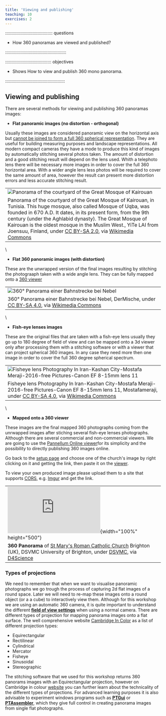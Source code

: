 ```yaml
---
title: 'Viewing and publishing'
teaching: 10
exercises: 2
---
```



:::::::::::::::::::::::::::::::::::::: questions 



- How 360 panoramas are viewed and published?


:::::::::::::::::::::::::::::::::::::::::::::::::

::::::::::::::::::::::::::::::::::::: objectives


- Shows How to view and publish 360 mono panorama.

<!-- - Advantages and disadvantages for the use of this techniques.-->

::::::::::::::::::::::::::::::::::::::::::::::::



## Viewing and publishing
There are several methods for viewing and publishing 360 panoramas images:

- **Flat panoramic images (no distortion - orthogonal)**

 Usually these images are considered panoramic view on the horizontal axis but [cannot be joined to form a full 360 spherical representation](https://panoviewer.toolforge.org/#Panorama_of_the_courtyard_of_the_Great_Mosque_of_Kairouan.jpg). They are useful for building measuring purposes and landscape representations. All modern compact cameras they have a mode to produce this kind of images by automatically stitching several photos taken.
The amount of distortion and a good stitching result will depend on the lens used. Whith a telephoto lens there will be necessary more images in order to cover the full 360 horizontal area. With a wider angle lens less photos will be required to cover the same amount of area, however the result can present more distortion errors and less accurate stitching result.

|   |
|---|
| ![Panorama of the courtyard of the Great Mosque of Kairouan](https://upload.wikimedia.org/wikipedia/commons/d/d5/Panorama_of_the_courtyard_of_the_Great_Mosque_of_Kairouan.jpg) | 
| Panorama of the courtyard of the Great Mosque of Kairouan, in Tunisia. This huge mosque, also called Mosque of Uqba, was founded in 670 A.D. It dates, in its present form, from the 9th century (under the Aghlabid dynasty). The Great Mosque of Kairouan is the oldest mosque in the Muslim West., YiTe LAI from Joensuu, Finland, under [ CC BY-SA 2.0](https://creativecommons.org/licenses/by-sa/2.0), via [Wikimedia Commons](https://commons.wikimedia.org/wiki/File:Panorama_of_the_courtyard_of_the_Great_Mosque_of_Kairouan.jpg) |


\
 
- **Flat 360 panoramic images (with distortion)**

These are the unwrapped version of the final images resulting by stitching the photograaph taken with a wide angle lens. They can be fully mapped onto a [360 viewer](https://panoviewer.toolforge.org/#Nebel_Schienen_Panorama.jpg)

|   |
|---|
| ![360° Panorama einer Bahnstrecke bei Nebel](https://upload.wikimedia.org/wikipedia/commons/2/2c/Nebel_Schienen_Panorama.jpg) | 
| 360° Panorama einer Bahnstrecke bei Nebel, DerMische, under [ CC BY-SA 4.0](https://creativecommons.org/licenses/by-sa/4.0), via [Wikimedia Commons](https://commons.wikimedia.org/wiki/File:Nebel_Schienen_Panorama.jpg) |
 
\

- **Fish-eye lenses images**

These are the original files that are taken with a fish-eye lens usually they go up to 180 degree of field of view and can be mapped onto a 3d viewer only after processing them with a stitching software  or with a viewer that can project spherical 360 images. In any case they need more then one image in order to cover the full 360 degree spherical spectrum.

|   |
|---|
| ![Fisheye lens Photography In Iran-Kashan City-Mostafa Meraji-2016-free Pictures-Canon EF 8-15mm lens 11](https://upload.wikimedia.org/wikipedia/commons/f/f5/Fisheye_lens_Photography_In_Iran-Kashan_City-Mostafa_Meraji-2016-free_Pictures-Canon_EF_8-15mm_lens_11.jpg) | 
| Fisheye lens Photography In Iran-Kashan City-Mostafa Meraji-2016-free Pictures-Canon EF 8-15mm lens 11, Mostafameraji, under [ CC BY-SA 4.0](https://creativecommons.org/licenses/by-sa/4.0), via [Wikimedia Commons](https://upload.wikimedia.org/wikipedia/commons/thumb/e/e7/Dialog-information_on.svg/50px-Dialog-information_on.svg.png) |

\

- **Mapped onto a 360 viewer**

These images are the final mapped 360 photographs coming from the unrwapped images after stiching several fish-eye lenses photographs.
Although there are several commercial and non-commercial viewers. We are going to use the [Pannellum Online viewer](https://pannellum.org/documentation/overview/tutorial/)for its simplicity and the possibility to directly publishing 360 images online.

Go back to the [setup page](../learner/setup.Rmd) and choose one of the church's image by right clicking on it and getting the link, then paste it on the [viewer](https://pannellum.org/documentation/overview/tutorial/).

To view your own produced image please upload them to a site that supports [CORS](https://en.wikipedia.org/wiki/Cross-origin_resource_sharing), e.g. [Imgur](https://imgur.com/) and get the link.

|   |
|---|
| ![St Mary's Roman Catholic Church](https://cdn.pannellum.org/2.5/pannellum.htm#panorama=https%3A//data.d4science.org/shub/E_dUl6d3g0ajlLZ01uUW5PMzVLQkF2N3h6dUlBdDgxcXliVUZHeTF5ZTdzNTIxTFRZNzVPRVZRNUU3L1dLdWJNMw%3D%3D){width="100%" height="500"} | 
| **360 Panorama** of [St Mary's Roman Catholic Church](https://maps.app.goo.gl/giyXNK7kP4z5ohUK8) Brighton (UK), DSVMC University of Brighton, under [DSVMC](https://culturedigitalskills.org/), via [D4Science](https://services.d4science.org/) |

### Types of projections

We need to remember that when we want to visualise panoramic photographs we go trough the process of capturing 2d flat images of a round space. Later we will need to re-map these images onto a round object (or a a cube) to interactively view them. Although for this workshop we are using an automatic 360 camera, it is quite important to understand the different [**field of view settings**](https://www.cambridgeincolour.com/tutorials/cameras-vs-human-eye.htm#angle-of-view) when using a normal camera.
There are different types of projection for mapping panorama images onto a flat surface. The well comprehensive website [Cambridge In Color](https://www.cambridgeincolour.com/tutorials/image-projections.htm) as a list of different projection types:

- Equirectangular
- Rectilinear
- Cylindrical
- Mercator 
- Fisheye
- Sinusoidal
- Stereographic

The stitching software that we used for this workshop returns 360 panorams images with an Equirectangular projection, however on Cambridge in colour [website](https://www.cambridgeincolour.com/tutorials/image-projections.htm) you can further learn about the technicality of the different types of projections. For advanced learning purposes it is also advisable to experiment windows programs such as [**PTGui**](https://ptgui.com/) or [**PTAssembler**](https://www.tawbaware.com/ptasmblr.htm), which they give full control in creating panorama images from single flat photographs. 

